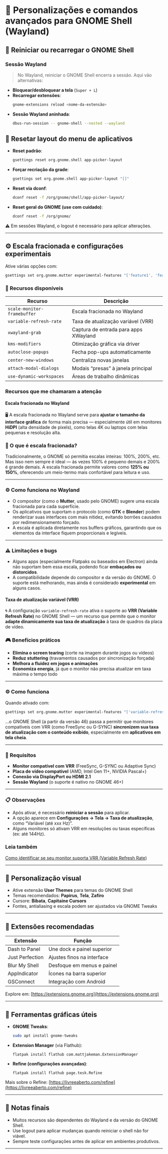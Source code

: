 # 🐧 Personalizações e comandos avançados para GNOME Shell (Wayland)

## 🔄 Reiniciar ou recarregar o GNOME Shell

### Sessão Wayland
> No Wayland, reiniciar o GNOME Shell encerra a sessão. Aqui vão alternativas:

- **Bloquear/desbloquear a tela** (`Super + L`)
- **Recarregar extensões**:
  ```bash
  gnome-extensions reload <nome-da-extensão>
  ```
- **Sessão Wayland aninhada**:
  ```bash
  dbus-run-session -- gnome-shell --nested --wayland
  ```

## 🧹 Resetar layout do menu de aplicativos

- **Reset padrão**:
  ```bash
  gsettings reset org.gnome.shell app-picker-layout
  ```

- **Forçar recriação da grade**:
  ```bash
  gsettings set org.gnome.shell app-picker-layout "[]"
  ```

- **Reset via dconf**:
  ```bash
  dconf reset -f /org/gnome/shell/app-picker-layout/
  ```

- **Reset geral do GNOME (use com cuidado)**:
  ```bash
  dconf reset -f /org/gnome/
  ```

⚠️ Em sessões Wayland, o logout é necessário para aplicar alterações.

---

## ⚙️ Escala fracionada e configurações experimentais

Ative várias opções com:
```bash
gsettings set org.gnome.mutter experimental-features "['feature1', 'feature2']"
```

### 🧪 Recursos disponíveis

| Recurso | Descrição |
|--------|-----------|
| `scale-monitor-framebuffer` | Escala fracionada no Wayland |
| `variable-refresh-rate` | Taxa de atualização variável (VRR) |
| `xwayland-grab` | Captura de entrada para apps XWayland |
| `kms-modifiers` | Otimização gráfica via driver |
| `autoclose-popups` | Fecha pop-ups automaticamente |
| `center-new-windows` | Centraliza novas janelas |
| `attach-modal-dialogs` | Modais “presas” à janela principal |
| `use-dynamic-workspaces` | Áreas de trabalho dinâmicas |

### Recursos que me chamaram a atenção

####  **Escala fracionada no Wayland**

🖥️ A escala fracionada no Wayland serve para **ajustar o tamanho da interface gráfica** de forma mais precisa — especialmente útil em monitores **HiDPI** (alta densidade de pixels), como telas 4K ou laptops com telas pequenas e resolução alta.

### 📐 O que é escala fracionada?
Tradicionalmente, o GNOME só permitia escalas inteiras: 100%, 200%, etc. Mas isso nem sempre é ideal — às vezes 100% é pequeno demais e 200% é grande demais. A escala fracionada permite valores como **125% ou 150%**, oferecendo um meio-termo mais confortável para leitura e uso.

---

### ⚙️ Como funciona no Wayland
- O compositor (como o **Mutter**, usado pelo GNOME) sugere uma escala fracionada para cada superfície.
- Os aplicativos que suportam o protocolo (como **GTK** e **Blender**) podem renderizar suas interfaces com mais nitidez, evitando borrões causados por redimensionamento forçado.
- A escala é aplicada diretamente nos buffers gráficos, garantindo que os elementos da interface fiquem proporcionais e legíveis.

---

### ⚠️ Limitações e bugs
- Alguns apps (especialmente Flatpaks ou baseados em Electron) ainda não suportam bem essa escala, podendo ficar **embaçados ou distorcidos**.
- A compatibilidade depende do compositor e da versão do GNOME. O suporte está melhorando, mas ainda é considerado **experimental** em alguns casos.

#### **Taxa de atualização variável (VRR)**

🌀 A configuração `variable-refresh-rate` ativa o suporte ao **VRR (Variable Refresh Rate)** no GNOME Shell — um recurso que permite que o monitor **adapte dinamicamente sua taxa de atualização** à taxa de quadros da placa de vídeo.

### 🎮 Benefícios práticos
- **Elimina o screen tearing** (corte na imagem durante jogos ou vídeos)
- **Reduz stuttering** (travamentos causados por sincronização forçada)
- **Melhora a fluidez em jogos e animações**
- **Economiza energia**, já que o monitor não precisa atualizar em taxa máxima o tempo todo

---

### ⚙️ Como funciona
Quando ativado com:
```bash
gsettings set org.gnome.mutter experimental-features "['variable-refresh-rate']"
```
...o GNOME Shell (a partir da versão 46) passa a permitir que monitores compatíveis com VRR (como FreeSync ou G-SYNC) **sincronizem sua taxa de atualização com o conteúdo exibido**, especialmente em **aplicativos em tela cheia**.

---

### 🧪 Requisitos
- **Monitor compatível com VRR** (FreeSync, G-SYNC ou Adaptive Sync)
- **Placa de vídeo compatível** (AMD, Intel Gen 11+, NVIDIA Pascal+)
- **Conexão via DisplayPort ou HDMI 2.1**
- **Sessão Wayland** (o suporte é nativo no GNOME 46+)

---

### 📋 Observações
- Após ativar, é necessário **reiniciar a sessão** para aplicar.
- A opção aparece em **Configurações → Tela → Taxa de atualização**, como “Variável (até xxx Hz)”.
- Alguns monitores só ativam VRR em resoluções ou taxas específicas (ex: até 144Hz).

### Leia também

[Como identificar se seu monitor suporta VRR (Variable Refresh Rate)](archlinux_compatibilidade-com-variable-refresh-raterr.md)


---

## 🎨 Personalização visual

- Ative extensão **User Themes** para temas do GNOME Shell
- Temas recomendados: **Papirus**, **Tela**, **Zafiro**
- Cursore: **Bibata**, **Capitaine Cursors**
- Fontes, antialiasing e escala podem ser ajustados via GNOME Tweaks

---

## 🧩 Extensões recomendadas

| Extensão | Função |
|---------|--------|
| Dash to Panel | Une dock e painel superior |
| Just Perfection | Ajustes finos na interface |
| Blur My Shell | Desfoque em menus e painel |
| AppIndicator | Ícones na barra superior |
| GSConnect | Integração com Android |

Explore em: [https://extensions.gnome.org](https://extensions.gnome.org)

---

## 🧰 Ferramentas gráficas úteis

- **GNOME Tweaks**:
  ```bash
  sudo apt install gnome-tweaks
  ```

- **Extension Manager** (via Flathub):
  ```
  flatpak install flathub com.mattjakeman.ExtensionManager
  ```

- **Refine (configurações avançadas)**:
  ```
  flatpak install flathub page.tesk.Refine
  ```

Mais sobre o Refine: [https://livreeaberto.com/refine](https://livreeaberto.com/refine)

---

## 💬 Notas finais

- Muitos recursos são dependentes do Wayland e da versão do GNOME Shell.
- Use logout para aplicar mudanças quando reiniciar o shell não for viável.
- Sempre teste configurações antes de aplicar em ambientes produtivos.

---



